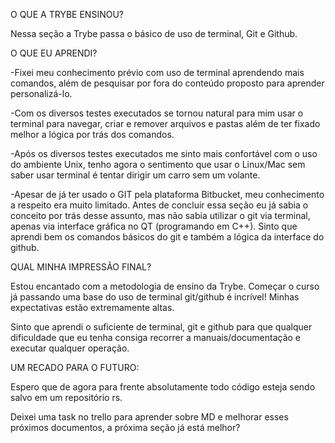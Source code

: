 O QUE A TRYBE ENSINOU?

Nessa seção a Trybe passa o básico de uso de terminal, Git e Github.

O QUE EU APRENDI?

-Fixei meu conhecimento prévio com uso de terminal aprendendo mais comandos, além de pesquisar por fora do conteúdo proposto para aprender personalizá-lo.

-Com os diversos testes executados se tornou natural para mim usar o terminal para navegar, criar e remover arquivos e pastas além de ter fixado melhor a lógica por trás dos comandos.

-Após os diversos testes executados me sinto mais confortável com o uso do ambiente Unix, tenho agora o sentimento que usar o Linux/Mac sem saber usar terminal é tentar dirigir um carro sem um volante.

-Apesar de já ter usado o GIT pela plataforma Bitbucket, meu conhecimento a respeito era muito limitado. Antes de concluir essa seção eu já sabia o conceito por trás desse assunto, mas não sabia utilizar o git via terminal, apenas via interface gráfica no QT (programando em C++). Sinto que aprendi bem os comandos básicos do git e também a lógica da interface do github. 

QUAL MINHA IMPRESSÃO FINAL?

Estou encantado com a metodologia de ensino da Trybe. Começar o curso já passando uma base do uso de terminal git/github é incrível! Minhas expectativas estão extremamente altas.

Sinto que aprendi o suficiente de terminal, git e github para que qualquer dificuldade que eu tenha consiga recorrer a manuais/documentação e executar qualquer operação.

UM RECADO PARA O FUTURO:

Espero que de agora para frente absolutamente todo código esteja sendo salvo em um repositório rs.

Deixei uma task no trello para aprender sobre MD e melhorar esses próximos documentos, a próxima seção já está melhor?